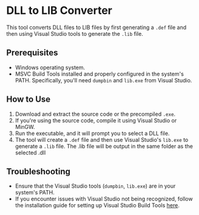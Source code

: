 # DLL to LIB Converter

This tool converts DLL files to LIB files by first generating a `.def` file and then using Visual Studio tools to generate the `.lib` file.

## Prerequisites

- Windows operating system.
- MSVC Build Tools installed and properly configured in the system's PATH. Specifically, you'll need `dumpbin` and `lib.exe` from Visual Studio.

## How to Use

1. Download and extract the source code or the precompiled `.exe`.
2. If you're using the source code, compile it using Visual Studio or MinGW.
3. Run the executable, and it will prompt you to select a DLL file.
4. The tool will create a `.def` file and then use Visual Studio's `lib.exe` to generate a `.lib` file. The .lib file will be output in the same folder as the selected .dll

## Troubleshooting

- Ensure that the Visual Studio tools (`dumpbin`, `lib.exe`) are in your system's PATH.
- If you encounter issues with Visual Studio not being recognized, follow the installation guide for setting up Visual Studio Build Tools [here](https://visualstudio.microsoft.com/visual-cpp-build-tools/).
